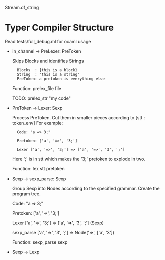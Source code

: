 Stream.of_string

Typer Compiler Structure
========================

Read tests/full_debug.ml for ocaml usage


* in_channel -> PreLexer: PreToken
    
    Skips Blocks and identifies Strings
        
        Blocks  : {this is a block}
        String  : "this is a string"
        PreToken: a pretoken is everything else
    
    Function:
        prelex_file file
        
    TODO:
        prelex_str "my code"
        
* PreToken -> Lexer: Sexp 
    
    Process PreToken. Cut them in smaller pieces according to [stt : token_env]
    For example:
    
        Code: "a => 3;"
        
        Pretoken: ['a', '=>', '3;']
        
        Lexer ['a', '=>', '3;'] => ['a', '=>', '3', ';']
        
    Here ';' is in stt which makes the '3;' pretoken to explode in two.
    
    Function:
        lex stt pretoken
    
* Sexp -> sexp_parse: Sexp
    
    Group Sexp into Nodes according to the specified grammar.
    Create the program tree. 
    
    Code: "a => 3;"
        
    Pretoken: ['a', '=>', '3;']
    
    Lexer ['a', '=>', '3;'] => ['a', '=>', '3', ';'] (Sexp)
    
    sexp_parse ['a', '=>', '3', ';']
        => Node('_=>_', ['a', '3'])
        
    Function:
        sexp_parse sexp
        
* Sexp -> Lexp